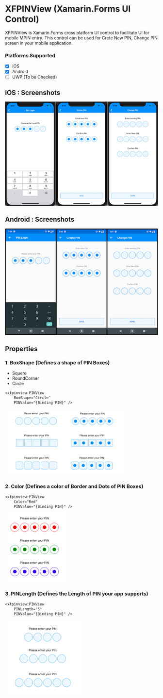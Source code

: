 # XFPINView (Xamarin.Forms UI Control)
XFPINView is Xamarin.Forms cross platform UI control to facilitate UI for mobile MPIN entry.
This control can be used for Crete New PIN, Change PIN screen in your mobile application.

### Platforms Supported
- [X] iOS
- [X] Android
- [ ] UWP (To be Checked)

## iOS : Screenshots
<img src="https://github.com/MGohil/XFPINView/blob/master/Arts/Sample-iOS.png" width="600">

## Android : Screenshots
<img src="https://github.com/MGohil/XFPINView/blob/master/Arts/Sample-Android.png" width="600">

## Properties
### 1. BoxShape (Defines a shape of PIN Boxes)
- Squere
- RoundCorner
- Circle
```
<xfpinview:PINView 
    BoxShape="Circle" 
    PINValue="{Binding PIN}" />
```
<img src="https://github.com/MGohil/XFPINView/blob/master/Arts/Sample-BoxShapes.png" width="400">

### 2. Color (Defines a color of Border and Dots of PIN Boxes)
```
<xfpinview:PINView 
    Color="Red" 
    PINValue="{Binding PIN}" />
```
<img src="https://github.com/MGohil/XFPINView/blob/master/Arts/Sample-Color.png" width="200">

### 3. PINLength (Defines the Length of PIN your app supports)
```
<xfpinview:PINView 
    PINLength="5" 
    PINValue="{Binding PIN}" />
```
<img src="https://github.com/MGohil/XFPINView/blob/master/Arts/Sample-PINLength.png" width="250">
